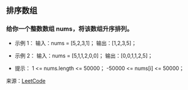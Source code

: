 ## 排序数组

### 给你一个整数数组 nums，将该数组升序排列。
* 示例 1：
输入：nums = [5,2,3,1]；
输出：[1,2,3,5]；

* 示例 2：
输入：nums = [5,1,1,2,0,0]；
输出：[0,0,1,1,2,5]；

* 提示：
1 <= nums.length <= 50000；
-50000 <= nums[i] <= 50000；

来源：[LeetCode](https://leetcode-cn.com/problems/sort-an-array/)
